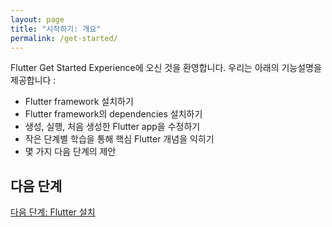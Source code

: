 ```yaml
---
layout: page
title: "시작하기: 개요"
permalink: /get-started/
---
```

Flutter Get Started Experience에 오신 것을 환영합니다. 우리는 아래의 기능설명을 제공합니다 :

* Flutter framework 설치하기
* Flutter framework의 dependencies 설치하기
* 생성, 실행, 처음 생성한 Flutter app을 수정하기
* 작은 단계별 학습을 통해 핵심 Flutter 개념을 익히기
* 몇 가지 다음 단계의 제안

## 다음 단계

[다음 단계: Flutter 설치](/get-started/install/)